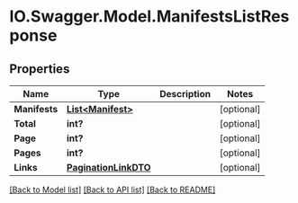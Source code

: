 # IO.Swagger.Model.ManifestsListResponse
## Properties

Name | Type | Description | Notes
------------ | ------------- | ------------- | -------------
**Manifests** | [**List&lt;Manifest&gt;**](Manifest.md) |  | [optional] 
**Total** | **int?** |  | [optional] 
**Page** | **int?** |  | [optional] 
**Pages** | **int?** |  | [optional] 
**Links** | [**PaginationLinkDTO**](PaginationLinkDTO.md) |  | [optional] 

[[Back to Model list]](../README.md#documentation-for-models) [[Back to API list]](../README.md#documentation-for-api-endpoints) [[Back to README]](../README.md)

